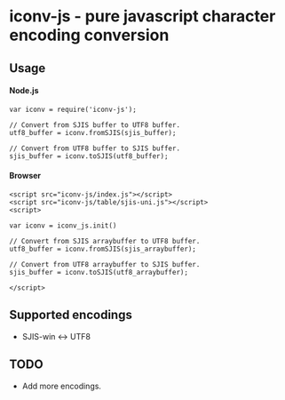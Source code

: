 iconv-js - pure javascript character encoding conversion
====================================================================

## Usage

#### Node.js
    
    var iconv = require('iconv-js');
    
    // Convert from SJIS buffer to UTF8 buffer.
    utf8_buffer = iconv.fromSJIS(sjis_buffer);
    
    // Convert from UTF8 buffer to SJIS buffer.
    sjis_buffer = iconv.toSJIS(utf8_buffer);
        
#### Browser
    
    <script src="iconv-js/index.js"></script>
    <script src="iconv-js/table/sjis-uni.js"></script>
    <script>

    var iconv = iconv_js.init()
            
    // Convert from SJIS arraybuffer to UTF8 buffer.
    utf8_buffer = iconv.fromSJIS(sjis_arraybuffer);
    
    // Convert from UTF8 arraybuffer to SJIS buffer.
    sjis_buffer = iconv.toSJIS(utf8_arraybuffer);

    </script>
        
    

## Supported encodings

*   SJIS-win <-> UTF8

## TODO

*   Add more encodings.

